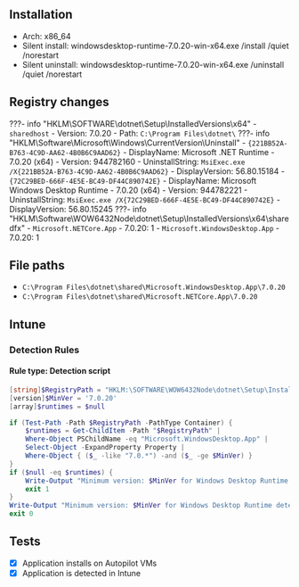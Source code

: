 ## Installation
- Arch: x86_64
- Silent install: windowsdesktop-runtime-7.0.20-win-x64.exe /install /quiet /norestart
- Silent uninstall: windowsdesktop-runtime-7.0.20-win-x64.exe /uninstall /quiet /norestart
## Registry changes
???- info "HKLM\SOFTWARE\dotnet\Setup\InstalledVersions\x64"
	- `sharedhost`
		- Version: 7.0.20
		- Path: `C:\Program Files\dotnet\`
???- info "HKLM\Software\Microsoft\Windows\CurrentVersion\Uninstall"
	- `{221BB52A-B763-4C9D-AA62-4B0B6C9AAD62}`
		- DisplayName: Microsoft .NET Runtime - 7.0.20 (x64)
		- Version: 944782160
		- UninstallString: `MsiExec.exe /X{221BB52A-B763-4C9D-AA62-4B0B6C9AAD62}`
		- DisplayVersion: 56.80.15184
	- `{72C29BED-666F-4E5E-BC49-DF44C890742E}`
		- DisplayName: Microsoft Windows Desktop Runtime - 7.0.20 (x64)
		- Version: 944782221
		- UninstallString: `MsiExec.exe /X{72C29BED-666F-4E5E-BC49-DF44C890742E}`
		- DisplayVersion: 56.80.15245
???- info "HKLM\Software\WOW6432Node\dotnet\Setup\InstalledVersions\x64\sharedfx"
	- `Microsoft.NETCore.App`
		- 7.0.20: 1
	- `Microsoft.WindowsDesktop.App`
		- 7.0.20: 1

## File paths
- `C:\Program Files\dotnet\shared\Microsoft.WindowsDesktop.App\7.0.20`
- `C:\Program Files\dotnet\shared\Microsoft.NETCore.App\7.0.20`

## Intune
### Detection Rules
#### Rule type: Detection script
```powershell title="Custom detection script"
[string]$RegistryPath = "HKLM:\SOFTWARE\WOW6432Node\dotnet\Setup\InstalledVersions\x64\sharedfx"
[version]$MinVer = '7.0.20'
[array]$runtimes = $null

if (Test-Path -Path $RegistryPath -PathType Container) {
    $runtimes = Get-ChildItem -Path "$RegistryPath" |
    Where-Object PSChildName -eq "Microsoft.WindowsDesktop.App" |
    Select-Object -ExpandProperty Property |
    Where-Object { ($_ -like "7.0.*") -and ($_ -ge $MinVer) }
}
if ($null -eq $runtimes) {
    Write-Output "Minimum version: $MinVer for Windows Desktop Runtime not detected"
    exit 1
}
Write-Output "Minimum version: $MinVer for Windows Desktop Runtime detected"
exit 0
```
## Tests
- [X] Application installs on Autopilot VMs
- [x] Application is detected in Intune